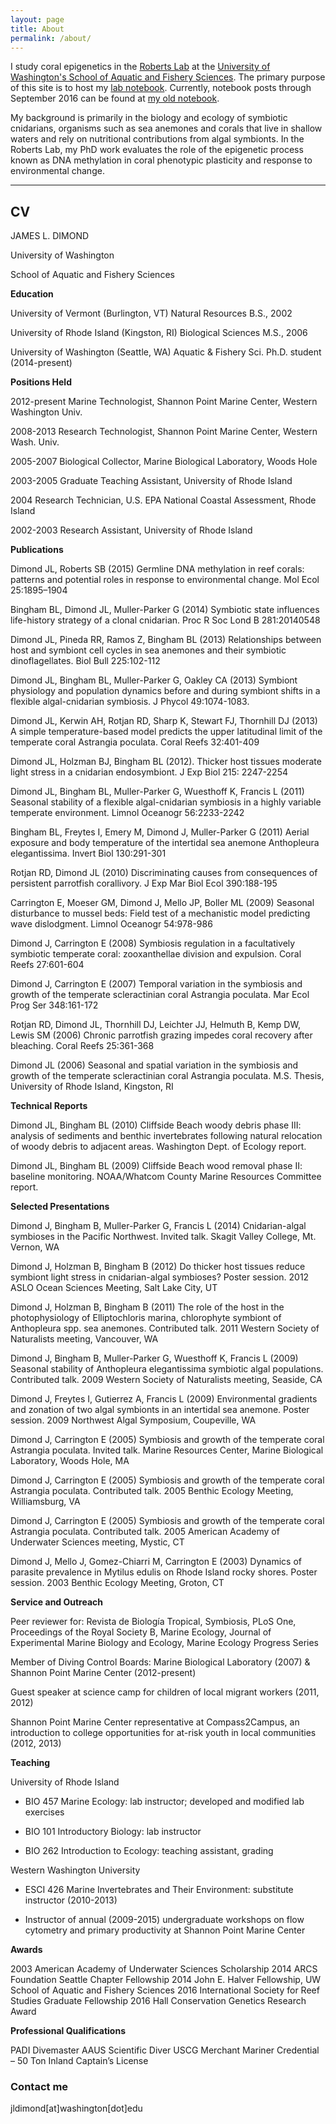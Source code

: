 ```yaml
---
layout: page
title: About
permalink: /about/
---
```


I study coral epigenetics in the [Roberts Lab](https://faculty.washington.edu/sr320/) 
at the [University of Washington's School of Aquatic and Fishery Sciences](https://fish.uw.edu/). The primary purpose of this site is to host my [lab notebook](https://jldimond.github.io/). Currently, notebook posts through September 2016 can be found at [my old notebook](http://onsnetwork.org/jdimond/). 

My background is primarily in the biology and ecology of symbiotic cnidarians, organisms such as sea anemones and corals that live in shallow waters and rely on nutritional contributions from  algal symbionts. In the Roberts Lab, my PhD work evaluates the role of the epigenetic process known as DNA methylation in coral phenotypic plasticity and response to environmental change.

---

## CV

JAMES L. DIMOND

University of Washington

School of Aquatic and Fishery Sciences

**Education**

University of Vermont (Burlington, VT)   Natural Resources   B.S., 2002

University of Rhode Island (Kingston, RI)   Biological Sciences   M.S., 2006

University of Washington (Seattle, WA)		Aquatic & Fishery Sci.	Ph.D. student (2014-present)

**Positions Held**

2012-present	Marine Technologist, Shannon Point Marine Center, Western Washington Univ.

2008-2013		Research Technologist, Shannon Point Marine Center, Western Wash. Univ.

2005-2007		Biological Collector, Marine Biological Laboratory, Woods Hole

2003-2005 		Graduate Teaching Assistant, University of Rhode Island

2004 			Research Technician, U.S. EPA National Coastal Assessment, Rhode Island

2002-2003 		Research Assistant, University of Rhode Island

**Publications**

Dimond JL, Roberts SB (2015) Germline DNA methylation in reef corals: patterns and potential roles in response to environmental change. Mol Ecol 25:1895–1904

Bingham BL, Dimond JL, Muller-Parker G (2014) Symbiotic state influences life-history strategy of a clonal cnidarian. Proc R Soc Lond B 281:20140548 

Dimond JL, Pineda RR, Ramos Z, Bingham BL (2013) Relationships between host and symbiont cell cycles in sea anemones and their symbiotic dinoflagellates. Biol Bull 225:102-112 

Dimond JL, Bingham BL, Muller-Parker G, Oakley CA (2013) Symbiont physiology and population dynamics before and during symbiont shifts in a flexible algal-cnidarian symbiosis. J Phycol 49:1074-1083. 

Dimond JL, Kerwin AH, Rotjan RD, Sharp K, Stewart FJ, Thornhill DJ (2013) A simple temperature-based model predicts the upper latitudinal limit of the temperate coral Astrangia poculata. Coral Reefs 32:401-409 

Dimond JL, Holzman BJ, Bingham BL (2012). Thicker host tissues moderate light stress in a cnidarian endosymbiont. J Exp Biol 215: 2247-2254 

Dimond JL, Bingham BL, Muller-Parker G, Wuesthoff K, Francis L (2011) Seasonal stability of a flexible algal-cnidarian symbiosis in a highly variable temperate environment. Limnol Oceanogr 56:2233-2242 

Bingham BL, Freytes I, Emery M, Dimond J, Muller-Parker G (2011) Aerial exposure and body temperature of the intertidal sea anemone Anthopleura elegantissima. Invert Biol 130:291-301 

Rotjan RD, Dimond JL (2010) Discriminating causes from consequences of persistent parrotfish corallivory. J Exp Mar Biol Ecol 390:188-195 

Carrington E, Moeser GM, Dimond J, Mello JP, Boller ML (2009) Seasonal disturbance to mussel beds: Field test of a mechanistic model predicting wave dislodgment. Limnol Oceanogr 54:978-986 

Dimond J, Carrington E (2008) Symbiosis regulation in a facultatively symbiotic temperate coral: zooxanthellae division and expulsion. Coral Reefs 27:601-604 

Dimond J, Carrington E (2007) Temporal variation in the symbiosis and growth of the temperate scleractinian coral Astrangia poculata. Mar Ecol Prog Ser 348:161-172 

Rotjan RD, Dimond JL, Thornhill DJ, Leichter JJ, Helmuth B, Kemp DW, Lewis SM (2006) Chronic parrotfish grazing impedes coral recovery after bleaching. Coral Reefs 25:361-368 

Dimond JL (2006) Seasonal and spatial variation in the symbiosis and growth of the temperate scleractinian coral Astrangia poculata. M.S. Thesis, University of Rhode Island, Kingston, RI 

**Technical Reports**

Dimond JL, Bingham BL (2010) Cliffside Beach woody debris phase III: analysis of sediments and benthic invertebrates following natural relocation of woody debris to adjacent areas. Washington Dept. of Ecology report.

Dimond JL, Bingham BL (2009) Cliffside Beach wood removal phase II: baseline monitoring. NOAA/Whatcom County Marine Resources Committee report.

**Selected Presentations**

Dimond J, Bingham B, Muller-Parker G, Francis L (2014) Cnidarian-algal symbioses in the Pacific Northwest. Invited talk. Skagit Valley College, Mt. Vernon, WA

Dimond J, Holzman B, Bingham B (2012) Do thicker host tissues reduce symbiont light stress in cnidarian-algal symbioses? Poster session. 2012 ASLO Ocean Sciences Meeting, Salt Lake City, UT

Dimond J, Holzman B, Bingham B (2011) The role of the host in the photophysiology of Elliptochloris marina, chlorophyte symbiont of Anthopleura spp. sea anemones. Contributed talk. 2011 Western Society of Naturalists meeting, Vancouver, WA

Dimond J, Bingham B, Muller-Parker G, Wuesthoff K, Francis L (2009) Seasonal stability of Anthopleura elegantissima symbiotic algal populations. Contributed talk. 2009 Western Society of Naturalists meeting, Seaside, CA

Dimond J, Freytes I, Gutierrez A, Francis L (2009) Environmental gradients and zonation of two algal symbionts in an intertidal sea anemone. Poster session. 2009 Northwest Algal Symposium, Coupeville, WA

Dimond J, Carrington E (2005) Symbiosis and growth of the temperate coral Astrangia poculata. Invited talk. Marine Resources Center, Marine Biological Laboratory, Woods Hole, MA

Dimond J, Carrington E (2005) Symbiosis and growth of the temperate coral Astrangia poculata. Contributed talk. 2005 Benthic Ecology Meeting, Williamsburg, VA

Dimond J, Carrington E (2005) Symbiosis and growth of the temperate coral Astrangia poculata. Contributed talk. 2005 American Academy of Underwater Sciences meeting, Mystic, CT

Dimond J, Mello J, Gomez-Chiarri M, Carrington E (2003) Dynamics of parasite prevalence in Mytilus edulis on Rhode Island rocky shores. Poster session. 2003 Benthic Ecology Meeting, Groton, CT

**Service and Outreach**

Peer reviewer for: Revista de Biología Tropical, Symbiosis, PLoS One, Proceedings of the Royal Society B, Marine Ecology, Journal of Experimental Marine Biology and Ecology, Marine Ecology Progress Series

Member of Diving Control Boards: Marine Biological Laboratory (2007) & Shannon Point Marine Center (2012-present)

Guest speaker at science camp for children of local migrant workers (2011, 2012) 

Shannon Point Marine Center representative at Compass2Campus, an introduction to college opportunities for at-risk youth in local communities (2012, 2013)

**Teaching**

University of Rhode Island

* BIO 457 Marine Ecology: lab instructor; developed and modified lab exercises 

* BIO 101 Introductory Biology: lab instructor

* BIO 262 Introduction to Ecology: teaching assistant, grading


Western Washington University

* ESCI 426 Marine Invertebrates and Their Environment: substitute instructor (2010-2013)

* Instructor of annual (2009-2015) undergraduate workshops on flow cytometry and primary productivity at Shannon Point Marine Center

**Awards**

2003	American Academy of Underwater Sciences Scholarship
2014	ARCS Foundation Seattle Chapter Fellowship
2014	John E. Halver Fellowship, UW School of Aquatic and Fishery Sciences
2016	International Society for Reef Studies Graduate Fellowship
2016	Hall Conservation Genetics Research Award

**Professional Qualifications**

PADI Divemaster 
AAUS Scientific Diver
USCG Merchant Mariner Credential – 50 Ton Inland Captain’s License



### Contact me

jldimond[at]washington[dot]edu